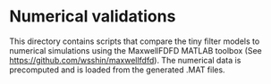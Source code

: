 # Numerical validations 
This directory contains scripts that compare the tiny filter models to numerical simulations using the MaxwellFDFD MATLAB toolbox (See  https://github.com/wsshin/maxwellfdfd).
The numerical data is precomputed and is loaded from the generated .MAT files.










